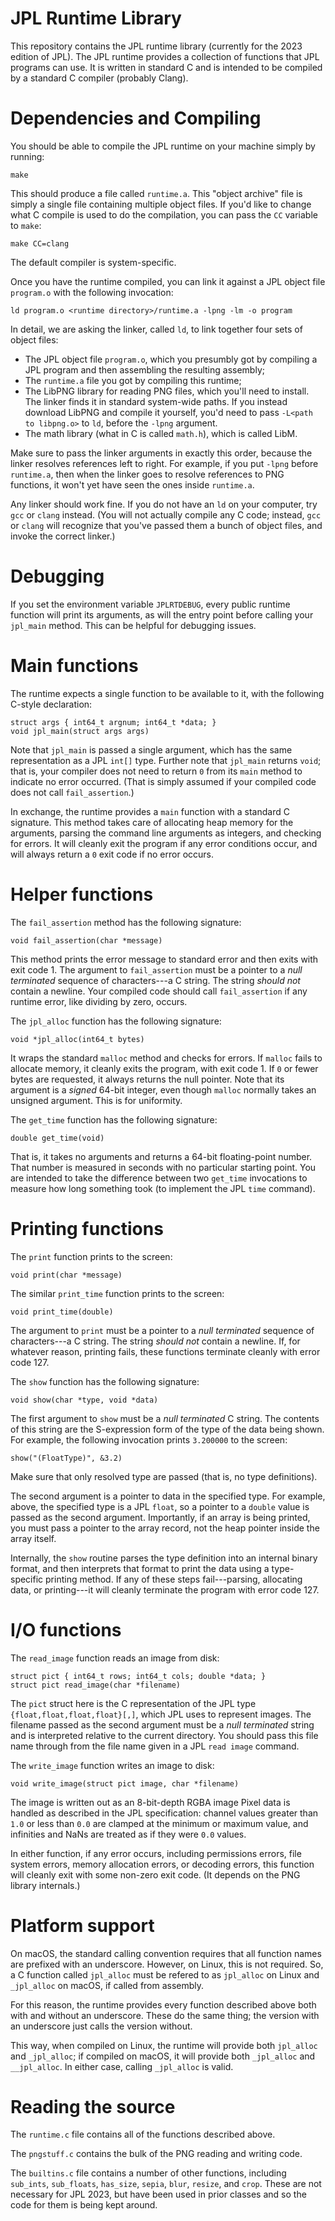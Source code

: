JPL Runtime Library
===================

This repository contains the JPL runtime library (currently for the
2023 edition of JPL). The JPL runtime provides a collection of
functions that JPL programs can use. It is written in standard C and
is intended to be compiled by a standard C compiler (probably Clang).

# Dependencies and Compiling

You should be able to compile the JPL runtime on your machine simply
by running:

    make

This should produce a file called `runtime.a`. This "object archive"
file is simply a single file containing multiple object files. If
you'd like to change what C compile is used to do the compilation, you
can pass the `CC` variable to `make`:

    make CC=clang
    
The default compiler is system-specific.

Once you have the runtime compiled, you can link it against a JPL
object file `program.o` with the following invocation:

    ld program.o <runtime directory>/runtime.a -lpng -lm -o program
    
In detail, we are asking the linker, called `ld`, to link together
four sets of object files:

 - The JPL object file `program.o`, which you presumbly got by
   compiling a JPL program and then assembling the resulting assembly;
 - The `runtime.a` file you got by compiling this runtime;
 - The LibPNG library for reading PNG files, which you'll need to
   install. The linker finds it in standard system-wide paths. If you
   instead download LibPNG and compile it yourself, you'd need to pass
   `-L<path to libpng.o>` to `ld`, before the `-lpng` argument.
 - The math library (what in C is called `math.h`), which is called
   LibM.
 
Make sure to pass the linker arguments in exactly this order, because
the linker resolves references left to right. For example, if you put
`-lpng` before `runtime.a`, then when the linker goes to resolve
references to PNG functions, it won't yet have seen the ones inside
`runtime.a`.
    
Any linker should work fine. If you do not have an `ld` on your
computer, try `gcc` or `clang` instead. (You will not actually compile
any C code; instead, `gcc` or `clang` will recognize that you've
passed them a bunch of object files, and invoke the correct linker.)

# Debugging

If you set the environment variable `JPLRTDEBUG`, every public runtime
function will print its arguments, as will the entry point before
calling your `jpl_main` method. This can be helpful for debugging
issues.

# Main functions

The runtime expects a single function to be available to it, with the
following C-style declaration:

    struct args { int64_t argnum; int64_t *data; }
    void jpl_main(struct args args)
    
Note that `jpl_main` is passed a single argument, which has the same
representation as a JPL `int[]` type. Further note that `jpl_main`
returns `void`; that is, your compiler does not need to return `0`
from its `main` method to indicate no error occurred. (That is simply
assumed if your compiled code does not call `fail_assertion`.)

In exchange, the runtime provides a `main` function with a standard C
signature. This method takes care of allocating heap memory for the
arguments, parsing the command line arguments as integers, and
checking for errors. It will cleanly exit the program if any error
conditions occur, and will always return a `0` exit code if no error
occurs.

# Helper functions

The `fail_assertion` method has the following signature:

    void fail_assertion(char *message)

This method prints the error message to standard error and then exits
with exit code 1. The argument to `fail_assertion` must be a pointer
to a *null terminated* sequence of characters---a C string. The string
*should not* contain a newline. Your compiled code should call
`fail_assertion` if any runtime error, like dividing by zero, occurs.

The `jpl_alloc` function has the following signature:

    void *jpl_alloc(int64_t bytes)

It wraps the standard `malloc` method and checks for errors. If
`malloc` fails to allocate memory, it cleanly exits the program, with
exit code 1. If `0` or fewer bytes are requested, it always returns
the null pointer. Note that its argument is a _signed_ 64-bit integer,
even though `malloc` normally takes an unsigned argument. This is for
uniformity.

The `get_time` function has the following signature:

    double get_time(void)
    
That is, it takes no arguments and returns a 64-bit floating-point
number. That number is measured in seconds with no particular starting
point. You are intended to take the difference between two `get_time`
invocations to measure how long something took (to implement the JPL
`time` command).

# Printing functions

The `print` function prints to the screen:

    void print(char *message)

The similar `print_time` function prints to the screen:

    void print_time(double)

The argument to `print` must be a pointer to a *null terminated*
sequence of characters---a C string. The string *should not* contain a
newline. If, for whatever reason, printing fails, these functions
terminate cleanly with error code 127.

The `show` function has the following signature:

    void show(char *type, void *data)

The first argument to `show` must be a *null terminated* C string. The
contents of this string are the S-expression form of the type of the
data being shown. For example, the following invocation prints
`3.200000` to the screen:

    show("(FloatType)", &3.2)
    
Make sure that only resolved type are passed (that is, no type
definitions).

The second argument is a pointer to data in the specified type. For
example, above, the specified type is a JPL `float`, so a pointer to a
`double` value is passed as the second argument. Importantly, if an
array is being printed, you must pass a pointer to the array record,
not the heap pointer inside the array itself.

Internally, the `show` routine parses the type definition into an
internal binary format, and then interprets that format to print the
data using a type-specific printing method. If any of these steps
fail---parsing, allocating data, or printing---it will cleanly
terminate the program with error code 127.

# I/O functions

The `read_image` function reads an image from disk:

    struct pict { int64_t rows; int64_t cols; double *data; }
    struct pict read_image(char *filename)
    
The `pict` struct here is the C representation of the JPL type
`{float,float,float,float}[,]`, which JPL uses to represent images.
The filename passed as the second argument must be a *null terminated*
string and is interpreted relative to the current directory. You
should pass this file name through from the file name given in a JPL
`read image` command.

The `write_image` function writes an image to disk:

    void write_image(struct pict image, char *filename)

The image is written out as an 8-bit-depth RGBA image
Pixel data is handled as described in the JPL specification: channel
values greater than `1.0` or less than `0.0` are clamped at the
minimum or maximum value, and infinities and NaNs are treated as if
they were `0.0` values.

In either function, if any error occurs, including permissions errors,
file system errors, memory allocation errors, or decoding errors, this
function will cleanly exit with some non-zero exit code. (It depends
on the PNG library internals.)

# Platform support

On macOS, the standard calling convention requires that all function
names are prefixed with an underscore. However, on Linux, this is not
required. So, a C function called `jpl_alloc` must be refered to as
`jpl_alloc` on Linux and `_jpl_alloc` on macOS, if called from assembly.

For this reason, the runtime provides every function described above
both with and without an underscore. These do the same thing; the
version with an underscore just calls the version without.

This way, when compiled on Linux, the runtime will provide both
`jpl_alloc` and `_jpl_alloc`; if compiled on macOS, it will provide
both `_jpl_alloc` and `__jpl_alloc`. In either case, calling
`_jpl_alloc` is valid.

# Reading the source

The `runtime.c` file contains all of the functions described above.

The `pngstuff.c` contains the bulk of the PNG reading and writing
code.

The `builtins.c` file contains a number of other functions, including
`sub_ints`, `sub_floats`, `has_size`, `sepia`, `blur`, `resize`, and
`crop`. These are not necessary for JPL 2023, but have been used in
prior classes and so the code for them is being kept around.
